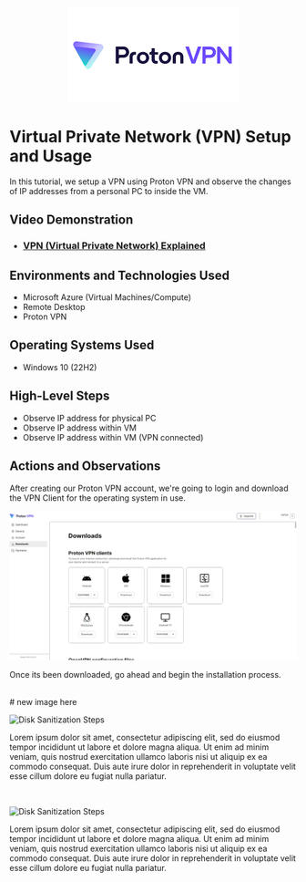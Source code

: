 <p align="center">
<img src="Proton VPN.png"/>
</p>

<h1>Virtual Private Network (VPN) Setup and Usage</h1>
In this tutorial, we setup a VPN using Proton VPN and observe the changes of IP addresses from a personal PC to inside the VM. 
<h2>Video Demonstration</h2> 

- ### [VPN (Virtual Private Network) Explained](https://youtu.be/R-JUOpCgTZc)

<h2>Environments and Technologies Used</h2>

- Microsoft Azure (Virtual Machines/Compute)
- Remote Desktop
- Proton VPN

<h2>Operating Systems Used </h2>

- Windows 10 (22H2)

<h2>High-Level Steps</h2>

- Observe IP address for physical PC
- Observe IP address within VM
- Observe IP address within VM (VPN connected)

<h2>Actions and Observations</h2>
After creating our Proton VPN account, we're going to login and download the VPN Client for the operating system in use. 
<p align="center"> <img src="VPN Clients.jpg"/> </p>
<p>
Once its been downloaded, go ahead and begin the installation process.
</p>
<br />
# new image here
<p>
<img src="https://i.imgur.com/DJmEXEB.png" height="80%" width="80%" alt="Disk Sanitization Steps"/>
</p>
<p>
Lorem ipsum dolor sit amet, consectetur adipiscing elit, sed do eiusmod tempor incididunt ut labore et dolore magna aliqua. Ut enim ad minim veniam, quis nostrud exercitation ullamco laboris nisi ut aliquip ex ea commodo consequat. Duis aute irure dolor in reprehenderit in voluptate velit esse cillum dolore eu fugiat nulla pariatur.
</p>
<br />

<p>
<img src="https://i.imgur.com/DJmEXEB.png" height="80%" width="80%" alt="Disk Sanitization Steps"/>
</p>
<p>
Lorem ipsum dolor sit amet, consectetur adipiscing elit, sed do eiusmod tempor incididunt ut labore et dolore magna aliqua. Ut enim ad minim veniam, quis nostrud exercitation ullamco laboris nisi ut aliquip ex ea commodo consequat. Duis aute irure dolor in reprehenderit in voluptate velit esse cillum dolore eu fugiat nulla pariatur.
</p>
<br />
